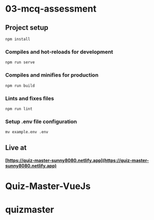 # 03-mcq-assessment

## Project setup

```
npm install
```

### Compiles and hot-reloads for development

```
npm run serve
```

### Compiles and minifies for production

```
npm run build
```

### Lints and fixes files

```
npm run lint
```

### Setup .env file configuration

```
mv example.env .env
```

## Live at

#### [https://quiz-master-sunny8080.netlify.app](https://quiz-master-sunny8080.netlify.app)

# Quiz-Master-VueJs
# quizmaster
